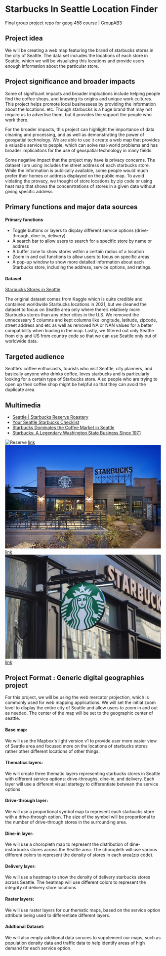 

# Starbucks In Seattle Location Finder
Final group project repo for geog 458 course | GroupAB3

## Project idea
We will be creating a web map featuring the brand of starbucks stores in the city of Seattle. The data set includes the locations of each store in Seattle, which we will be visualizing this locations and provide users enough information about the particular store. 

## Project significance and broader impacts
Some of significant impacts and broader implcations include helping people find the coffee shops, and knowing its origins and unique work cultures. This project helps promote local businessess by providing the information about the locations. etc. Though starbucks is a huge brand that may not require us to advertise them, but it provides the support the people who work there.

For the broader impacts, this project can highlight the importance of data cleaning and processing, and as well as demonstrating the power of geospatial technology. We are able to use it create a web map that provides a valuable service to people, which can solve real-world problems and has broader implicaitons for the use of geospatial technology in many fields.

Some negative impact that the project may have is privacy concerns. The dataset I am using includes the street address of each starbucks store. While the information is publically available, some people would much prefer their homes or address displayed on the public map. To avoid violating the provacy, we thought of store locations by zip code or using heat map that shows the concenrtrations of stores in a given data without giving specific address.

## Primary functions and major data sources
#### Primary functions
- Toggle buttons or layers to display different service options (drive-through, dine-in, delivery)
- A search bar to allow users to search for a specific store by name or address
- A buffer zone to show stores within a certain radius of a location
- Zoom in and out functions to allow users to focus on specific areas
- A pop-up window to show more detailed information about each Starbucks store, including the address, service options, and ratings.

#### Dataset
[Starbucks Stores in Seattle](https://www.kaggle.com/datasets/kukuroo3/starbucks-locations-worldwide-2021-version?resource=download)

The original dataset comes from Kaggle which is quite credible and contained worldwide Starbucks locations in 2021, but we cleaned the dataset to focus on Seattle area only where there’s relatively more Starbucks stores than any other cities in the U.S. We removed the unnecessary 5 columns and kept columns like longitude, latitude, zipcode, street address and etc as well as removed NA or NAN values for a better compatibility when loading in the map. Lastly, we filtered out only Seattle from city and US from country code so that we can use Seattle only out of worldwide data.

## Targeted audience
Seattle’s coffee enthusiasts, tourists who visit Seattle, city planners, and basically anyone who drinks coffee, loves starbucks and is particularly looking for a certain type of Starbucks store. Also people who are trying to open up their coffee shop might be helpful so that they can avoid the duplicate area.

## Multimedia
- [Seattle | Starbucks Reserve Roastery](https://www.youtube.com/watch?v=s6AgzclRCJE)
- [Your Seattle Starbucks Checklist](http://www.starbucksmelody.com/2018/11/24/starbucks-checklist/)
- [Starbucks Dominates the Coffee Market in Seattle](https://www.thecommonscafe.com/starbucks-dominates-the-coffee-market-in-seattle/)
- [Starbucks: A Legendary Washington State Business Since 1971](http://choosewashingtonstate.com/success-stories/starbucks/)

![Reserve](img/Reserve.png) [link](https://www.cntraveler.com/bars/seattle/starbucks-reserve-roastery)
![Store](img/Store.png)[link](https://www.seattlemet.com/eat-and-drink/2015/08/every-single-starbucks-in-seattle-ranked)
![Starbucks](img/Starbucks.png) [link](https://wisconsinexaminer.com/wp-content/uploads/2022/02/starbucks-g489067a76_1920-1024x683.jpg)

## Project Format : Generic digital geographies project
For this project, we will be using the web mercator projection, which is commonly used for web mapping applications. We will set the initial zoom level to display the entire city of Seattle and allow users to zoom in and out as needed. The center of the map will be set to the geographic center of seattle.

#### Base map:
We will use the Mapbox's light version v1 to provide user more easier view of Seattle area and focused more on the locations of starbucks stores rather other different locations of other things.

#### Thematics layers:
We will create three thematic layers representing starbucks stores in Seattle with different service options: drive-throughs, dine-in, and delivery. Each layer will use a different visual startegy to differentiate between the service options

#### Drive-through layer:
We will use a proportional symbol map to represent each starbucks store with a drive-through option. The size of the symbol will be proportional to the number of drive-through stores in the surrounding area.

#### Dine-in layer:
We will use a choropleth map to represent the distribution of dine-instarbucks stores across the Seattle area. The choropleth will use various different colors to represent the density of stores in each area(zip code).

#### Delivery layer:
We will use a heatmap to show the density of delivery starbucks stores across Seattle. The heatmap will use different colors to represent the integrity of delivery store locations

#### Raster layers:
We will use raster layers for our thematic maps, based on the service option attribute being used to differentiate different layers.

#### Addtional Dataset:
We will also emply additional data soruces to supplement our maps, such as population density data and traffic data to help identify areas of high demand for each service option.
